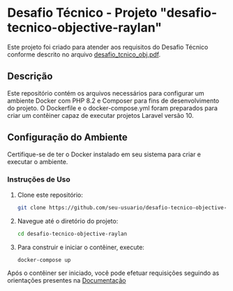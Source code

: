 # Desafio Técnico - Projeto "desafio-tecnico-objective-raylan"

Este projeto foi criado para atender aos requisitos do Desafio Técnico conforme descrito no arquivo [desafio_tcnico_obj.pdf](desafio_tcnico_obj.pdf).

## Descrição

Este repositório contém os arquivos necessários para configurar um ambiente Docker com PHP 8.2 e Composer para fins de desenvolvimento do projeto. O Dockerfile e o docker-compose.yml foram preparados para criar um contêiner capaz de executar projetos Laravel versão 10.

## Configuração do Ambiente

Certifique-se de ter o Docker instalado em seu sistema para criar e executar o ambiente.

### Instruções de Uso

1. Clone este repositório:

   ```bash
   git clone https://github.com/seu-usuario/desafio-tecnico-objective-raylan.git
   ```
2. Navegue até o diretório do projeto:

    ```bash
    cd desafio-tecnico-objective-raylan
    ```

3. Para construir e iniciar o contêiner, execute:
    ```bash
    docker-compose up
    ```

Após o contêiner ser iniciado, você pode efetuar requisições seguindo as orientações presentes na [Documentação](APIdocumentation/documentation.md)